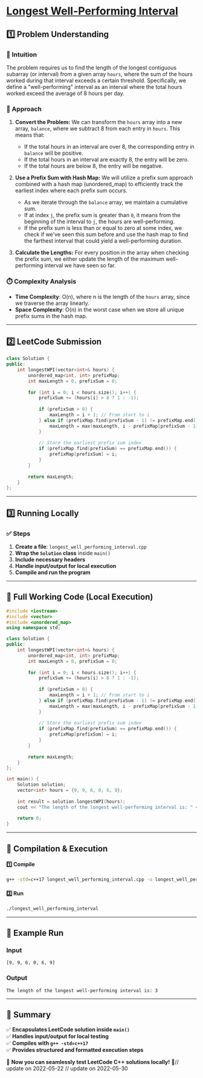 # **[Longest Well-Performing Interval](https://leetcode.com/problems/longest-well-performing-interval/description/)**  

## **1️⃣ Problem Understanding**  
### **📌 Intuition**  
The problem requires us to find the length of the longest contiguous subarray (or interval) from a given array `hours`, where the sum of the hours worked during that interval exceeds a certain threshold. Specifically, we define a "well-performing" interval as an interval where the total hours worked exceed the average of 8 hours per day.

### **🚀 Approach**  
1. **Convert the Problem:** We can transform the `hours` array into a new array, `balance`, where we subtract 8 from each entry in `hours`. This means that:
   - If the total hours in an interval are over 8, the corresponding entry in `balance` will be positive.
   - If the total hours in an interval are exactly 8, the entry will be zero.
   - If the total hours are below 8, the entry will be negative.

2. **Use a Prefix Sum with Hash Map:** We will utilize a prefix sum approach combined with a hash map (unordered_map) to efficiently track the earliest index where each prefix sum occurs.
   - As we iterate through the `balance` array, we maintain a cumulative sum. 
   - If at index `j`, the prefix sum is greater than `0`, it means from the beginning of the interval to `j`, the hours are well-performing.
   - If the prefix sum is less than or equal to zero at some index, we check if we've seen this sum before and use the hash map to find the farthest interval that could yield a well-performing duration.

3. **Calculate the Lengths:** For every position in the array when checking the prefix sum, we either update the length of the maximum well-performing interval we have seen so far.

### **⏱️ Complexity Analysis**  
- **Time Complexity**: O(n), where n is the length of the `hours` array, since we traverse the array linearly.
- **Space Complexity**: O(n) in the worst case when we store all unique prefix sums in the hash map.  
  
---  

## **2️⃣ LeetCode Submission**  
```cpp
class Solution {
public:
    int longestWPI(vector<int>& hours) {
        unordered_map<int, int> prefixMap;
        int maxLength = 0, prefixSum = 0;
        
        for (int i = 0; i < hours.size(); i++) {
            prefixSum += (hours[i] > 8 ? 1 : -1);
            
            if (prefixSum > 0) {
                maxLength = i + 1; // From start to i
            } else if (prefixMap.find(prefixSum - 1) != prefixMap.end()) {
                maxLength = max(maxLength, i - prefixMap[prefixSum - 1]);
            }
            
            // Store the earliest prefix sum index
            if (prefixMap.find(prefixSum) == prefixMap.end()) {
                prefixMap[prefixSum] = i; 
            }
        }
        
        return maxLength;
    }
};  
```  

---  

## **3️⃣ Running Locally**  
### **✅ Steps**  
1. **Create a file**: `longest_well_performing_interval.cpp`  
2. **Wrap the `Solution` class** inside `main()`  
3. **Include necessary headers**  
4. **Handle input/output for local execution**  
5. **Compile and run the program**  

---  

## **📝 Full Working Code (Local Execution)**  
```cpp
#include <iostream>
#include <vector>
#include <unordered_map>
using namespace std;

class Solution {
public:
    int longestWPI(vector<int>& hours) {
        unordered_map<int, int> prefixMap;
        int maxLength = 0, prefixSum = 0;
        
        for (int i = 0; i < hours.size(); i++) {
            prefixSum += (hours[i] > 8 ? 1 : -1);
            
            if (prefixSum > 0) {
                maxLength = i + 1; // From start to i
            } else if (prefixMap.find(prefixSum - 1) != prefixMap.end()) {
                maxLength = max(maxLength, i - prefixMap[prefixSum - 1]);
            }
            
            // Store the earliest prefix sum index
            if (prefixMap.find(prefixSum) == prefixMap.end()) {
                prefixMap[prefixSum] = i; 
            }
        }
        
        return maxLength;
    }
};

int main() {
    Solution solution;
    vector<int> hours = {9, 9, 6, 0, 6, 9};
    
    int result = solution.longestWPI(hours);
    cout << "The length of the longest well-performing interval is: " << result << endl;
    
    return 0;
}
```  

---  

## **🔧 Compilation & Execution**  
#### **1️⃣ Compile**  
```bash
g++ -std=c++17 longest_well_performing_interval.cpp -o longest_well_performing_interval
```  

#### **2️⃣ Run**  
```bash
./longest_well_performing_interval
```  

---  

## **🎯 Example Run**  
### **Input**  
```
[9, 9, 6, 0, 6, 9]
```  
### **Output**  
```
The length of the longest well-performing interval is: 3
```  

---  

## **📌 Summary**  
✅ **Encapsulates LeetCode solution inside `main()`**  
✅ **Handles input/output for local testing**  
✅ **Compiles with `g++ -std=c++17`**  
✅ **Provides structured and formatted execution steps**  

🚀 **Now you can seamlessly test LeetCode C++ solutions locally!** 🚀// update on 2022-05-22
// update on 2022-05-30

